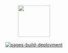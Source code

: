 <div align="center">
<img src="https://raw.githubusercontent.com/tteck/Proxmox/main/misc/images/logo.png" height="100px" />
</div>
<br>

<div align="center">
  <a href="#">
    <img src="https://github.com/tteck/Proxmox/actions/workflows/pages/pages-build-deployment/badge.svg?branch=gh-pages" alt="pages-build-deployment">
  </a>
</div>


